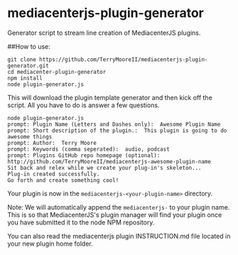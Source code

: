 mediacenterjs-plugin-generator
================================

Generator script to stream line creation of MediacenterJS plugins.


##How to use:

```
git clone https://github.com/TerryMooreII/mediacenterjs-plugin-generator.git
cd mediacenter-plugin-generator
npm install
node plugin-generator.js
```

This will download the plugin template generator and then kick off the script. All you have to do is answer a few questions.

```
node plugin-generator.js 
prompt: Plugin Name (Letters and Dashes only):  Awesome Plugin Name
prompt: Short description of the plugin.:  This plugin is going to do awesome things
prompt: Author:  Terry Moore
prompt: Keywords (comma seperated):  audio, podcast
prompt: Plugins GitHub repo homepage (optional):  http://github.com/TerryMooreII/mediacenterjs-awesome-plugin-name
Sit back and relex while we create your plug-in's skeleton...
Plug-in created successfully.
Go forth and create something cool!
```

Your plugin is now in the `mediacenterjs-<your-plugin-name>` directory.

Note: We will automatically append the `mediacenterjs-` to your plugin name. This is so that MediacenterJS's plugin manager will find your plugin once you have submitted it to the node NPM repository.

You can also read the mediacenterjs plugin INSTRUCTION.md file located in your new plugin home folder.